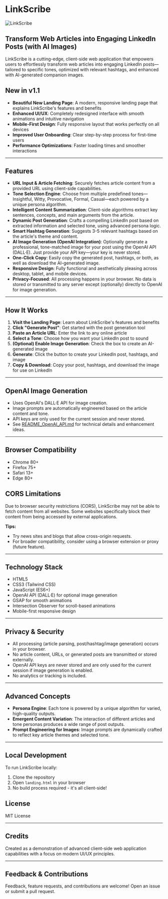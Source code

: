 # LinkScribe

![LinkScribe](https://img.shields.io/badge/LinkScribe-1.1-blue)

## Transform Web Articles into Engaging LinkedIn Posts (with AI Images)

LinkScribe is a cutting-edge, client-side web application that empowers users to effortlessly transform web articles into engaging LinkedIn posts—tailored to specific tones, optimized with relevant hashtags, and enhanced with AI-generated companion images.

## New in v1.1

- **Beautiful New Landing Page**: A modern, responsive landing page that explains LinkScribe's features and benefits
- **Enhanced UI/UX**: Completely redesigned interface with smooth animations and intuitive navigation
- **Mobile-First Design**: Fully responsive layout that works perfectly on all devices
- **Improved User Onboarding**: Clear step-by-step process for first-time users
- **Performance Optimizations**: Faster loading times and smoother interactions

---

## Features

- **URL Input & Article Fetching**: Securely fetches article content from a provided URL using client-side capabilities.
- **Tone Selection Engine**: Choose from multiple predefined tones—Insightful, Witty, Provocative, Formal, Casual—each powered by a unique persona algorithm.
- **Intelligent Content Summarization**: Client-side algorithms extract key sentences, concepts, and main arguments from the article.
- **Dynamic Post Generation**: Crafts a compelling LinkedIn post based on extracted information and selected tone, using advanced persona logic.
- **Smart Hashtag Generation**: Suggests 3-5 relevant hashtags based on the article's theme and content.
- **AI Image Generation (OpenAI Integration)**: Optionally generate a professional, tone-matched image for your post using the OpenAI API (DALL·E). Just provide your API key—your key is never stored.
- **One-Click Copy**: Easily copy the generated post, hashtags, or both, as well as download the AI-generated image.
- **Responsive Design**: Fully functional and aesthetically pleasing across desktop, tablet, and mobile devices.
- **Privacy-Focused**: All processing happens in your browser. No data is stored or transmitted to any server except (optionally) directly to OpenAI for image generation.

---

## How It Works

1. **Visit the Landing Page**: Learn about LinkScribe's features and benefits
2. **Click "Generate Post"**: Get started with the post generation tool
3. **Paste an Article URL**: Enter the link to any online article
4. **Select a Tone**: Choose how you want your LinkedIn post to sound
5. **(Optional) Enable Image Generation**: Check the box to create an AI-generated image
6. **Generate**: Click the button to create your LinkedIn post, hashtags, and image
7. **Copy & Download**: Copy your post, hashtags, and download the image for use on LinkedIn

---

## OpenAI Image Generation
- Uses OpenAI's DALL·E API for image creation.
- Image prompts are automatically engineered based on the article content and tone.
- API keys are only used for the current session and never stored.
- See [README_OpenAI_API.md](./README_OpenAI_API.md) for technical details and enhancement ideas.

---

## Browser Compatibility
- Chrome 80+
- Firefox 75+
- Safari 13+
- Edge 80+

## CORS Limitations
Due to browser security restrictions (CORS), LinkScribe may not be able to fetch content from all websites. Some websites specifically block their content from being accessed by external applications.

**Tips:**
- Try news sites and blogs that allow cross-origin requests.
- For broader compatibility, consider using a browser extension or proxy (future feature).

---

## Technology Stack
- HTML5
- CSS3 (Tailwind CSS)
- JavaScript (ES6+)
- OpenAI API (DALL·E) for optional image generation
- GSAP for smooth animations
- Intersection Observer for scroll-based animations
- Mobile-first responsive design

---

## Privacy & Security
- All processing (article parsing, post/hashtag/image generation) occurs in your browser.
- No article content, URLs, or generated posts are transmitted or stored externally.
- OpenAI API keys are never stored and are only used for the current session if image generation is enabled.
- No analytics or tracking is included.

---

## Advanced Concepts
- **Persona Engine**: Each tone is powered by a unique algorithm for varied, high-quality outputs.
- **Emergent Content Variation**: The interaction of different articles and tone personas produces a wide range of post outputs.
- **Prompt Engineering for Images**: Image prompts are dynamically crafted to reflect key article themes and selected tone.

---

## Local Development

To run LinkScribe locally:

1. Clone the repository
2. Open `landing.html` in your browser
3. No build process required - it's all client-side!

## License
MIT License

---

## Credits
Created as a demonstration of advanced client-side web application capabilities with a focus on modern UI/UX principles.

---

## Feedback & Contributions
Feedback, feature requests, and contributions are welcome! Open an issue or submit a pull request.

